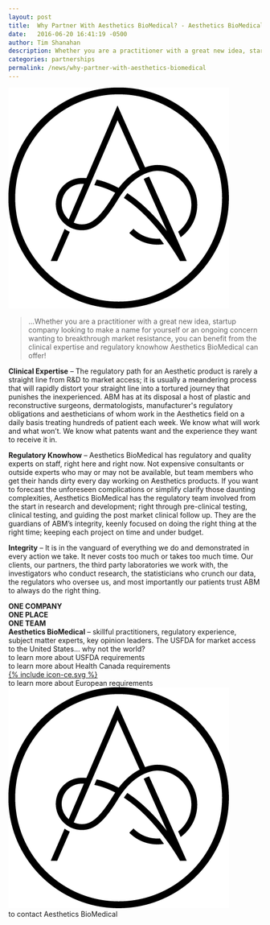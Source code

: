 ```yaml
---
layout: post
title:  Why Partner With Aesthetics BioMedical? - Aesthetics BioMedical
date:   2016-06-20 16:41:19 -0500
author: Tim Shanahan
description: Whether you are a practitioner with a great new idea, startup company looking to make a name for yourself or an ongoing concern wanting to breakthrough market resistance, you can benefit from the clinical expertise and regulatory knowhow Aesthetics BioMedical can offer!
categories: partnerships
permalink: /news/why-partner-with-aesthetics-biomedical
---
```

<div class="pull-right max-width-100">
	<img class="img-responsive" src="/favicon.png" alt="Brand logo">
</div>

>...Whether you are a practitioner with a great new idea, startup company looking to make a name for yourself or an ongoing concern wanting to breakthrough market resistance, you can benefit from the clinical expertise and regulatory knowhow Aesthetics BioMedical can offer!

<div class="clearfix"></div>

__Clinical Expertise__ – The regulatory path for an Aesthetic product is rarely a straight line from R&D to market access; it is usually a meandering process that will rapidly distort your straight line into a tortured journey that
punishes the inexperienced. ABM has at its disposal a host of plastic and reconstructive surgeons, dermatologists,
manufacturer's regulatory obligations and aestheticians of whom work in the Aesthetics field on a daily basis treating hundreds of patient each week. We know what will work and what won’t. We know what patents want and the experience they want to receive it in.

__Regulatory Knowhow__ – Aesthetics BioMedical has regulatory and quality experts on staff, right here and right now. Not expensive consultants or outside experts who may or may not be available, but team members who get their hands dirty every day working on Aesthetics products. If you want to forecast the unforeseen complications or simplify clarify those daunting complexities, Aesthetics BioMedical has the regulatory team involved from the start in research and development; right through pre-clinical testing, clinical testing, and guiding the post market clinical follow up. They are the guardians of ABM’s integrity, keenly focused on doing the right thing at the right time; keeping each project on time and under budget.

__Integrity__ – It is in the vanguard of everything we do and demonstrated in every action we take. It never costs too much or takes too much time. Our clients, our partners, the third party laboratories we work with, the investigators who conduct research, the statisticians who crunch our data, the regulators who oversee us, and most importantly our patients trust ABM to always do the right thing.

<div class="margin-25-0">
	<div class="row ">
		<div class="col-xs-12 col-sm-3 text-center margin-bottom-1">
			<strong>
				ONE COMPANY<br>
				ONE PLACE<br>
				ONE TEAM<br>
			</strong>
		</div>
		<div class="col-xs-10 col-xs-offset-1 col-sm-9 col-sm-offset-0">
			<strong>Aesthetics BioMedical</strong> – skillful practitioners, regulatory experience, subject matter experts, key opinion leaders. The USFDA for market access to the United States... why not the world?
		</div>
	</div>
</div>

<div class="margin-25-0">
	<div class="row margin-bottom-1">
		<div class="col-xs-2 col-xs-offset-1 col-sm-3 col-sm-offset-0 text-center">
			<a href="/expert-in-us-fda-requirements" alt=""><span class="flag-icon flag-icon-us flag-icon-squared line-height-3 width-3 img-circle"></span></a>
		</div>
		<div class="col-xs-8">
			to learn more about USFDA requirements
		</div>
	</div>
	<div class="row margin-bottom-1">
		<div class="col-xs-2 col-xs-offset-1 col-sm-3 col-sm-offset-0 text-center">
			<a href="/experts-in-canadian-regulatory-environment"><span class="flag-icon flag-icon-ca flag-icon-squared line-height-3 width-3 img-circle "></span></a>
		</div>
		<div class="col-xs-8">
			to learn more about Health Canada requirements
		</div>
	</div>
	<div class="row margin-bottom-1">
		<div class="col-xs-2 col-xs-offset-1 col-sm-3 col-sm-offset-0 text-center">
			<a href="/experts-in-ce-marking"><span class="width-3">{% include icon-ce.svg %}</span></a>
		</div>
		<div class="col-xs-8">
			to learn more about European requirements
		</div>
	</div>
	<div class="row">
		<div class="col-xs-2 col-xs-offset-1 col-sm-3 col-sm-offset-0 text-center">
			<a href="/contact"><img class="img-circle line-height-3 width-3" src="/favicon.png" alt=""></a>
		</div>
		<div class="col-xs-8">
				to contact Aesthetics BioMedical
		</div>
	</div>
</div>